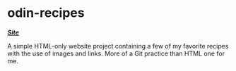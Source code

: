 # odin-recipes

***[Site](https://rekyuto.github.io/odin-recipes/)***

A simple HTML-only website project containing a few of my favorite recipes with the use of images and links. More of a Git practice than HTML one for me.
